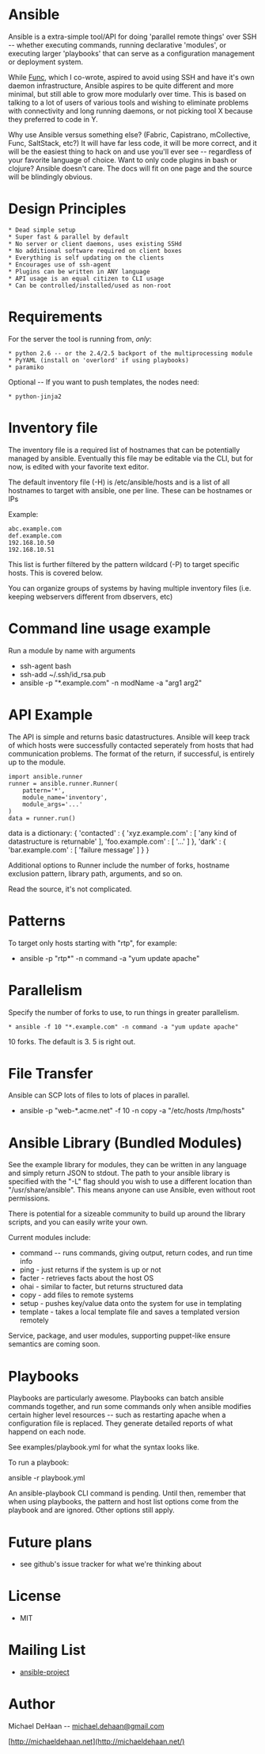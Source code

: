 Ansible
=======

Ansible is a extra-simple tool/API for doing 'parallel remote things' over SSH -- whether
executing commands, running declarative 'modules', or executing larger 'playbooks' that 
can serve as a configuration management or deployment system.

While [Func](http://fedorahosted.org/func), which I co-wrote, 
aspired to avoid using SSH and have it's own daemon infrastructure, 
Ansible aspires to be quite different and more minimal, but still able 
to grow more modularly over time.  This is based on talking to a lot of 
users of various tools and wishing to eliminate problems with connectivity 
and long running daemons, or not picking tool X because they preferred to 
code in Y.

Why use Ansible versus something else?  (Fabric, Capistrano, mCollective, 
Func, SaltStack, etc?) It will have far less code, it will be more correct, 
and it will be the easiest thing to hack on and use you'll ever see -- 
regardless of your favorite language of choice.  Want to only code plugins 
in bash or clojure?  Ansible doesn't care.  The docs will fit on one page 
and the source will be blindingly obvious.

Design Principles
=================

    * Dead simple setup
    * Super fast & parallel by default
    * No server or client daemons, uses existing SSHd
    * No additional software required on client boxes
    * Everything is self updating on the clients  
    * Encourages use of ssh-agent
    * Plugins can be written in ANY language
    * API usage is an equal citizen to CLI usage
    * Can be controlled/installed/used as non-root

Requirements
============

For the server the tool is running from, *only*:

    * python 2.6 -- or the 2.4/2.5 backport of the multiprocessing module
    * PyYAML (install on 'overlord' if using playbooks)
    * paramiko

Optional -- If you want to push templates, the nodes need:

    * python-jinja2 

Inventory file
==============

The inventory file is a required list of hostnames that can be 
potentially managed by ansible.  Eventually this file may be editable 
via the CLI, but for now, is edited with your favorite text editor.

The default inventory file (-H) is /etc/ansible/hosts and is a list
of all hostnames to target with ansible, one per line.  These
can be hostnames or IPs

Example:

    abc.example.com
    def.example.com
    192.168.10.50
    192.168.10.51

This list is further filtered by the pattern wildcard (-P) to target
specific hosts.  This is covered below.

You can organize groups of systems by having multiple inventory
files (i.e. keeping webservers different from dbservers, etc)

Command line usage example
==========================

Run a module by name with arguments
 
   * ssh-agent bash
   * ssh-add ~/.ssh/id_rsa.pub
   * ansible -p "*.example.com" -n modName -a "arg1 arg2"

API Example
===========

The API is simple and returns basic datastructures.  Ansible will keep
track of which hosts were successfully contacted seperately from hosts
that had communication problems.  The format of the return, if successful,
is entirely up to the module.


    import ansible.runner
    runner = ansible.runner.Runner(
        pattern='*',
        module_name='inventory',
        module_args='...' 
    )
    data = runner.run()

data is a dictionary:
    { 
        'contacted' : {
            'xyz.example.com' : [ 'any kind of datastructure is returnable' ],
            'foo.example.com' : [ '...' ]
        },
        'dark' : {
            'bar.example.com' : [ 'failure message' ]
        }
    }

Additional options to Runner include the number of forks, hostname
exclusion pattern, library path, arguments, and so on.  

Read the source, it's not complicated.

Patterns
========

To target only hosts starting with "rtp", for example:

   * ansible -p "rtp*" -n command -a "yum update apache"

Parallelism
===========

Specify the number of forks to use, to run things in greater parallelism.

    * ansible -f 10 "*.example.com" -n command -a "yum update apache"

10 forks.  The default is 3.  5 is right out.

File Transfer
=============

Ansible can SCP lots of files to lots of places in parallel.

   * ansible -p "web-*.acme.net" -f 10 -n copy -a "/etc/hosts /tmp/hosts"

Ansible Library (Bundled Modules)
=================================

See the example library for modules, they can be written in any language
and simply return JSON to stdout.  The path to your ansible library is
specified with the "-L" flag should you wish to use a different location
than "/usr/share/ansible".  This means anyone can use Ansible, even without
root permissions.

There is potential for a sizeable community to build 
up around the library scripts, and you can easily write your own.

Current modules include:

   * command -- runs commands, giving output, return codes, and run time info
   * ping - just returns if the system is up or not
   * facter - retrieves facts about the host OS
   * ohai - similar to facter, but returns structured data
   * copy - add files to remote systems
   * setup - pushes key/value data onto the system for use in templating
   * template - takes a local template file and saves a templated version remotely

Service, package, and user modules, supporting puppet-like ensure semantics
are coming soon.

Playbooks
=========

Playbooks are particularly awesome.  Playbooks can batch ansible commands
together, and run some commands only when ansible modifies certain higher
level resources -- such as restarting apache when a configuration file is 
replaced.  They generate detailed reports of what happend on each node.

See examples/playbook.yml for what the syntax looks like.

To run a playbook:

ansible -r playbook.yml

An ansible-playbook CLI command is pending.  Until then, remember that when
using playbooks, the pattern and host list options come from the playbook
and are ignored.  Other options still apply.


Future plans
============

   * see github's issue tracker for what we're thinking about

License
=======

   * MIT

Mailing List
============

   * [ansible-project](http://groups.google.com/group/ansible-project)

Author
======

Michael DeHaan -- michael.dehaan@gmail.com

[http://michaeldehaan.net](http://michaeldehaan.net/)



